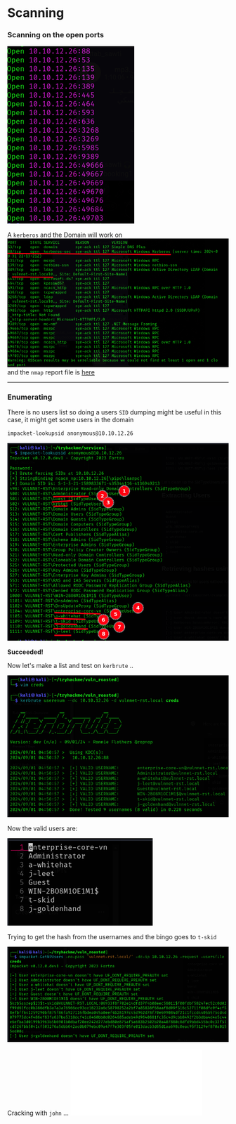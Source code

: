 
# Scanning

### Scanning on the open ports

![Vuln_Roasted.png](../../photos/srv/Vuln_Roasted.png)

A `kerberos` and the Domain will work on 
![Vuln_Roasted-1.png](../../photos/srv/Vuln_Roasted-1.png)
 and the `nmap` report file is [here](../../files/vuln_roasted/nmap.txt)

---

### Enumerating 

There is no users list so doing a users `SID` dumping might be useful in this case, it might get some users in the domain

```bash
impacket-lookupsid anonymous@10.10.12.26 
```

![Vuln_Roasted-1.png](../../photos/srv/users.png)

**Succeeded!**

Now let's make a list and test on `kerbrute` ..

![Vuln_Roasted-1.png](../../photos/srv/test.png)

Now the valid users are:

![Vuln_Roasted-1.png](../../photos/srv/validy.png)

Trying to get the hash from the usernames and the bingo goes to `t-skid`

![Vuln_Roasted-1.png](../../photos/srv/hashy.png)

Cracking with `john` ...
![cracky.png](../../photos/srv/cracky.p)